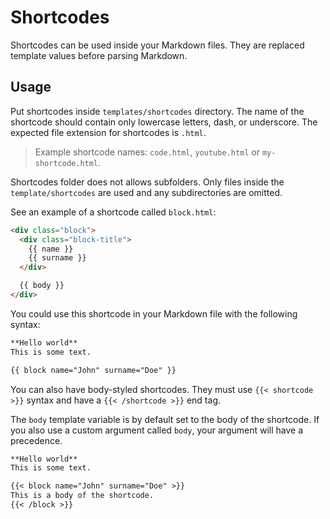 # Shortcodes

Shortcodes can be used inside your Markdown files. They are replaced template values before parsing Markdown.

## Usage

Put shortcodes inside `templates/shortcodes` directory. The name of the shortcode should contain only lowercase letters, dash, or underscore. The expected file extension for shortcodes is `.html`. 

> Example shortcode names: `code.html`, `youtube.html` or `my-shortcode.html`.

Shortcodes folder does not allows subfolders. Only files inside the `template/shortcodes` are used and any subdirectories are omitted.

See an example of a shortcode called `block.html`:

```html
<div class="block">
  <div class="block-title">
    {{ name }}
    {{ surname }}
  </div>

  {{ body }}
</div>
```

You could use this shortcode in your Markdown file with the following syntax:

```markdown
**Hello world**
This is some text.

{{ block name="John" surname="Doe" }}
```

You can also have body-styled shortcodes. They must use `{{< shortcode >}}` syntax and have a `{{< /shortcode >}}` end tag.

The `body` template variable is by default set to the body of the shortcode. If you also use a custom argument called `body`, your argument will have a precedence.

```markdown
**Hello world**
This is some text.

{{< block name="John" surname="Doe" >}}
This is a body of the shortcode.
{{< /block >}}
```